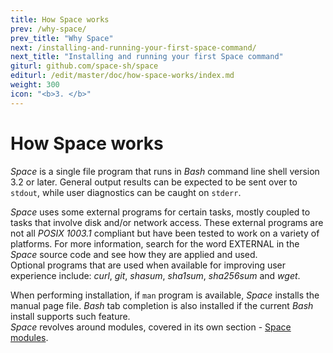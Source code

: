 ```yaml
---
title: How Space works
prev: /why-space/
prev_title: "Why Space"
next: /installing-and-running-your-first-space-command/
next_title: "Installing and running your first Space command"
giturl: github.com/space-sh/space
editurl: /edit/master/doc/how-space-works/index.md
weight: 300
icon: "<b>3. </b>"
---
```


# How Space works

_Space_ is a single file program that runs in _Bash_ command line shell version 3.2 or later. General output results can be expected to be sent over to `stdout`, while user diagnostics can be caught on `stderr`.  

_Space_ uses some external programs for certain tasks, mostly coupled to tasks that involve disk and/or network access. These external programs are not all _POSIX 1003.1_ compliant but have been tested to work on a variety of platforms. For more information, search for the word EXTERNAL in the _Space_ source code and see how they are applied and used.  
Optional programs that are used when available for improving user experience include: _curl_, _git_, _shasum_, _sha1sum_, _sha256sum_ and _wget_.

When performing installation, if `man` program is available, _Space_ installs the manual page file. _Bash_ tab completion is also installed if the current _Bash_ install supports such feature.  
_Space_ revolves around modules, covered in its own section - [Space modules](../space-modules).
